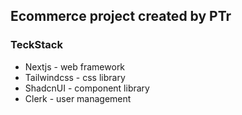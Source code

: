 ## Ecommerce project created by PTr

### TeckStack

- Nextjs - web framework
- Tailwindcss - css library
- ShadcnUI - component library
- Clerk - user management
